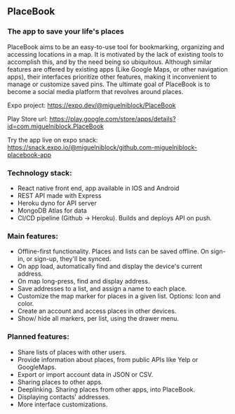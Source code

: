 ## PlaceBook

### The app to save your life's places

PlaceBook aims to be an easy-to-use tool for bookmarking, organizing and accessing locations in a map. It is motivated by the lack of existing tools to accomplish this, and by the need being so ubiquitous. Although similar features are offered by existing apps (Like Google Maps, or other navigation apps), their interfaces prioritize other features, making it inconvenient to manage or customize saved pins. The ultimate goal of PlaceBook is to become a social media platform that revolves around places.

Expo project: https://expo.dev/@miguelniblock/PlaceBook

Play Store url: https://play.google.com/store/apps/details?id=com.miguelniblock.PlaceBook

Try the app live on expo snack: https://snack.expo.io/@miguelniblock/github.com-miguelniblock-placebook-app 


### Technology stack:

- React native front end, app available in IOS and Android
- REST API made with Express
- Heroku dyno for API server
- MongoDB Atlas for data
- CI/CD pipeline (Github -> Heroku). Builds and deploys API on push.

### Main features:

- Offline-first functionality. Places and lists can be saved offline. On sign-in, or sign-up, they'll be synced.
- On app load, automatically find and display the device's current address.
- On map long-press, find and display address.
- Save addresses to a list, and assign a name to each place.
- Customize the map marker for places in a given list. Options: Icon and color.
- Create an account and access places in other devices.
- Show/ hide all markers, per list, using the drawer menu.

### Planned features:

- Share lists of places with other users.
- Provide information about places, from public APIs like Yelp or GoogleMaps.
- Export or import account data in JSON or CSV. 
- Sharing places to other apps.
- Deeplinking. Sharing places from other apps, into PlaceBook.
- Displaying contacts' addresses.
- More interface customizations.
